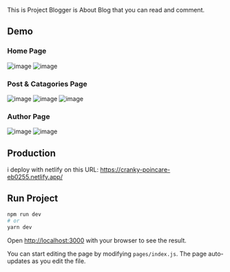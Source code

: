 This is Project Blogger is About Blog that you can read and comment.

## Demo
### Home Page
![image](https://user-images.githubusercontent.com/54875724/170670727-6c932575-ac93-489a-a2d7-3816f82fea13.png)
![image](https://user-images.githubusercontent.com/54875724/170670782-0abbac89-beb9-4024-9320-807395cceec3.png)
### Post & Catagories Page
![image](https://user-images.githubusercontent.com/54875724/170671139-2fa20936-5864-4f59-bfa5-2d87a7ca550c.png)
![image](https://user-images.githubusercontent.com/54875724/170671166-c2017af0-9df0-4541-9085-e8c98031f3f0.png)
![image](https://user-images.githubusercontent.com/54875724/170671183-9a1be440-5b86-4112-9282-cf9c107fa443.png)
### Author Page
![image](https://user-images.githubusercontent.com/54875724/170671227-bbb3a869-faa7-4337-a224-157edf6c37f7.png)
![image](https://user-images.githubusercontent.com/54875724/170671258-94320651-e3a6-4404-87c6-420cd7b3d93f.png)


## Production
i deploy with netlify on this URL: https://cranky-poincare-eb0255.netlify.app/

## Run Project


```bash
npm run dev
# or
yarn dev
```

Open [http://localhost:3000](http://localhost:3000) with your browser to see the result.

You can start editing the page by modifying `pages/index.js`. The page auto-updates as you edit the file.

